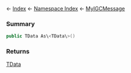 ← [Index](Api-Index) ← [Namespace Index](Namespace-Index) ← [MyIGCMessage](Sandbox.ModAPI.Ingame.MyIGCMessage)

### Summary

```csharp
public TData As\<TData\>()
```

### Returns

[TData]()

